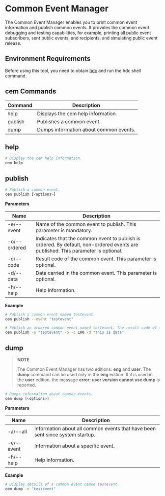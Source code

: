 # Common Event Manager

The Common Event Manager enables you to print common event information and publish common events. It provides the common event debugging and testing capabilities, for example, printing all public event subscribers, sent public events, and recipients, and simulating public event release.

## Environment Requirements

Before using this tool, you need to obtain [hdc](../dfx/hdc.md) and run the hdc shell command.

## cem Commands

| Command| Description|
| ---- | --- |
| help | Displays the cem help information.|
| publish | Publishes a common event.|
| dump | Dumps information about common events.|

## help

  ```bash
  # Display the cem help information.
  cem help
  ```

## publish

  ```bash
  # Publish a common event.
  cem publish [<options>]
  ```

  **Parameters**

  | Name        | Description                                   |
  | ------------ | ------------------------------------------ |
  | -e/--event   | Name of the common event to publish. This parameter is mandatory.                    |
  | -o/--ordered | Indicates that the common event to publish is ordered. By default, non-ordered events are published. This parameter is optional.    |
  | -c/--code    | Result code of the common event. This parameter is optional.                  |
  | -d/--data    | Data carried in the common event. This parameter is optional.                |
  | -h/--help    | Help information.                                |

  **Example**

  ```bash
  # Publish a common event named testevent.
  cem publish --event "testevent"
  ```
  
  ```bash
  # Publish an ordered common event named testevent. The result code of the event is 100 and the data carried is "this is data".
  cem publish -e "testevent" -o -c 100 -d "this is data"
  ```

## dump

> **NOTE**
> 
> The Common Event Manager has two editions: **eng** and **user**. The **dump** command can be used only in the **eng** edition. If it is used in the **user** edition, the message **error: user version cannot use dump** is reported.

  ```bash
  # Dumps information about common events.
  cem dump [<options>]
  ```

  **Parameters**

  | Name      | Description                                    |
  | ---------- | -------------------------------------------- |
  | -a/--all   | Information about all common events that have been sent since system startup.|
  | -e/--event | Information about a specific event.                  |
  | -h/--help  | Help information.                                    |

  **Example**

  ```bash
  # Display details of a common event named testevent.
  cem dump -e "testevent"
  ```
